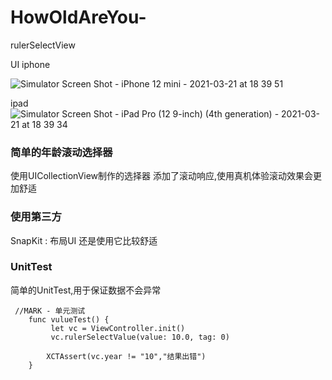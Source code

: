 # HowOldAreYou-
rulerSelectView

UI 
iphone

![Simulator Screen Shot - iPhone 12 mini - 2021-03-21 at 18 39 51](https://user-images.githubusercontent.com/15857889/111930921-0165c700-8af5-11eb-8d8e-9eba6c50eec9.png)


ipad
![Simulator Screen Shot - iPad Pro (12 9-inch) (4th generation) - 2021-03-21 at 18 39 34](https://user-images.githubusercontent.com/15857889/111930943-0d518900-8af5-11eb-963e-9f66c34e81e2.png)


### 简单的年龄滚动选择器

使用UICollectionView制作的选择器
添加了滚动响应,使用真机体验滚动效果会更加舒适


### 使用第三方
SnapKit : 布局UI 还是使用它比较舒适

### UnitTest

简单的UnitTest,用于保证数据不会异常
```
 //MARK - 单元测试
    func vulueTest() {
         let vc = ViewController.init()
         vc.rulerSelectValue(value: 10.0, tag: 0)

        XCTAssert(vc.year != "10","结果出错")
    }
```





